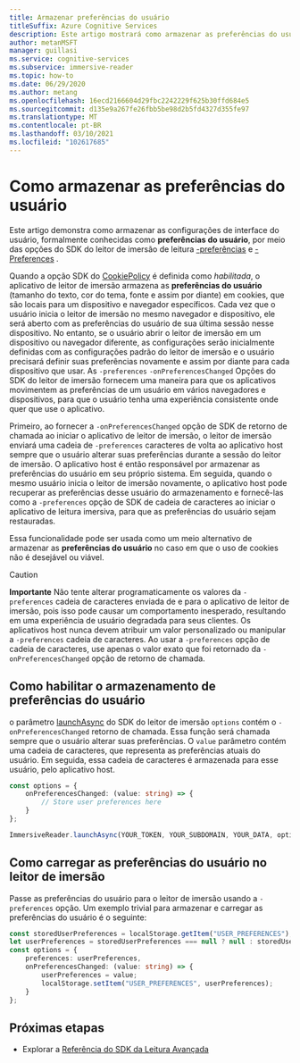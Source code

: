 ```yaml
---
title: Armazenar preferências do usuário
titleSuffix: Azure Cognitive Services
description: Este artigo mostrará como armazenar as preferências do usuário.
author: metanMSFT
manager: guillasi
ms.service: cognitive-services
ms.subservice: immersive-reader
ms.topic: how-to
ms.date: 06/29/2020
ms.author: metang
ms.openlocfilehash: 16ecd2166604d29fbc2242229f625b30ffd684e5
ms.sourcegitcommit: d135e9a267fe26fbb5be98d2b5fd4327d355fe97
ms.translationtype: MT
ms.contentlocale: pt-BR
ms.lasthandoff: 03/10/2021
ms.locfileid: "102617685"
---
```

# <a name="how-to-store-user-preferences"></a>Como armazenar as preferências do usuário

Este artigo demonstra como armazenar as configurações de interface do usuário, formalmente conhecidas como **preferências do usuário**, por meio das opções do SDK do leitor de imersão de leitura [-preferências](./reference.md#options) e [-Preferences](./reference.md#options) .

Quando a opção SDK do [CookiePolicy](./reference.md#cookiepolicy-options) é definida como *habilitada*, o aplicativo de leitor de imersão armazena as **preferências do usuário** (tamanho do texto, cor do tema, fonte e assim por diante) em cookies, que são locais para um dispositivo e navegador específicos. Cada vez que o usuário inicia o leitor de imersão no mesmo navegador e dispositivo, ele será aberto com as preferências do usuário de sua última sessão nesse dispositivo. No entanto, se o usuário abrir o leitor de imersão em um dispositivo ou navegador diferente, as configurações serão inicialmente definidas com as configurações padrão do leitor de imersão e o usuário precisará definir suas preferências novamente e assim por diante para cada dispositivo que usar. As `-preferences` `-onPreferencesChanged` Opções do SDK do leitor de imersão fornecem uma maneira para que os aplicativos movimentem as preferências de um usuário em vários navegadores e dispositivos, para que o usuário tenha uma experiência consistente onde quer que use o aplicativo.

Primeiro, ao fornecer a `-onPreferencesChanged` opção de SDK de retorno de chamada ao iniciar o aplicativo de leitor de imersão, o leitor de imersão enviará uma cadeia de `-preferences` caracteres de volta ao aplicativo host sempre que o usuário alterar suas preferências durante a sessão do leitor de imersão. O aplicativo host é então responsável por armazenar as preferências do usuário em seu próprio sistema. Em seguida, quando o mesmo usuário inicia o leitor de imersão novamente, o aplicativo host pode recuperar as preferências desse usuário do armazenamento e fornecê-las como a `-preferences` opção de SDK de cadeia de caracteres ao iniciar o aplicativo de leitura imersiva, para que as preferências do usuário sejam restauradas.

Essa funcionalidade pode ser usada como um meio alternativo de armazenar as **preferências do usuário** no caso em que o uso de cookies não é desejável ou viável.

> [!CAUTION]
> **Importante** Não tente alterar programaticamente os valores da `-preferences` cadeia de caracteres enviada de e para o aplicativo de leitor de imersão, pois isso pode causar um comportamento inesperado, resultando em uma experiência de usuário degradada para seus clientes. Os aplicativos host nunca devem atribuir um valor personalizado ou manipular a `-preferences` cadeia de caracteres. Ao usar a `-preferences` opção de cadeia de caracteres, use apenas o valor exato que foi retornado da `-onPreferencesChanged` opção de retorno de chamada.

## <a name="how-to-enable-storing-user-preferences"></a>Como habilitar o armazenamento de preferências do usuário

o parâmetro [launchAsync](./reference.md#launchasync) do SDK do leitor de imersão `options` contém o `-onPreferencesChanged` retorno de chamada. Essa função será chamada sempre que o usuário alterar suas preferências. O `value` parâmetro contém uma cadeia de caracteres, que representa as preferências atuais do usuário. Em seguida, essa cadeia de caracteres é armazenada para esse usuário, pelo aplicativo host.

```typescript
const options = {
    onPreferencesChanged: (value: string) => {
        // Store user preferences here
    }
};

ImmersiveReader.launchAsync(YOUR_TOKEN, YOUR_SUBDOMAIN, YOUR_DATA, options);
```

## <a name="how-to-load-user-preferences-into-the-immersive-reader"></a>Como carregar as preferências do usuário no leitor de imersão

Passe as preferências do usuário para o leitor de imersão usando a `-preferences` opção. Um exemplo trivial para armazenar e carregar as preferências do usuário é o seguinte:

```typescript
const storedUserPreferences = localStorage.getItem("USER_PREFERENCES");
let userPreferences = storedUserPreferences === null ? null : storedUserPreferences;
const options = {
    preferences: userPreferences,
    onPreferencesChanged: (value: string) => {
        userPreferences = value;
        localStorage.setItem("USER_PREFERENCES", userPreferences);
    }
};
```

## <a name="next-steps"></a>Próximas etapas

* Explorar a [Referência do SDK da Leitura Avançada](./reference.md)